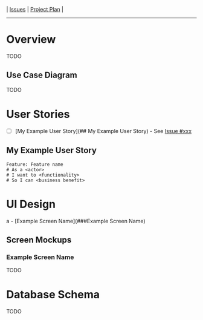 | [Issues](https://github.com/SimonGeering/AdminAssistant/milestone/19) | [Project Plan](https://github.com/SimonGeering/AdminAssistant/projects/9) | 

***

# Overview

TODO

## Use Case Diagram

TODO

# User Stories

- [ ] [My Example User Story](## My Example User Story) - See [Issue #xxx](https://github.com/SimonGeering/AdminAssistant/issues/xxx)

## My Example User Story

``` Gherkin
Feature: Feature name
# As a <actor>
# I want to <functionality>
# So I can <business benefit>
```

# UI Design

a - [Example Screen Name](###Example Screen Name)

## Screen Mockups

### Example Screen Name

TODO

# Database Schema

TODO
